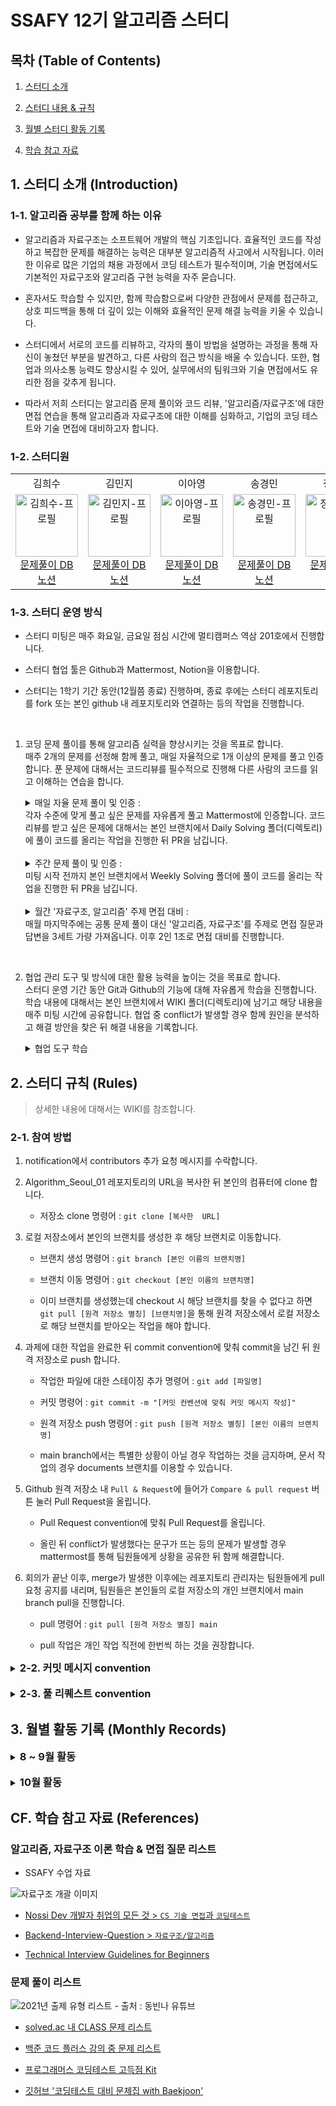 # SSAFY 12기 알고리즘 스터디

## 목차 (Table of Contents)

1.  [스터디 소개](README.md/#1-스터디-소개)

2. [스터디 내용 & 규칙](README.md/#2-스터디-내용-규칙)

3. [월별 스터디 활동 기록](README.md/#3-월별-활동-기록)

4. [학습 참고 자료](README.md/#cf-학습-참고-자료)

## 1. 스터디 소개 (Introduction)

### 1-1. 알고리즘 공부를 함께 하는 이유

- 알고리즘과 자료구조는 소프트웨어 개발의 핵심 기초입니다. 효율적인 코드를 작성하고 복잡한 문제를 해결하는 능력은 대부분 알고리즘적 사고에서 시작됩니다. 이러한 이유로 많은 기업의 채용 과정에서 코딩 테스트가 필수적이며, 기술 면접에서도 기본적인 자료구조와 알고리즘 구현 능력을 자주 묻습니다.

- 혼자서도 학습할 수 있지만, 함께 학습함으로써 다양한 관점에서 문제를 접근하고, 상호 피드백을 통해 더 깊이 있는 이해와 효율적인 문제 해결 능력을 키울 수 있습니다.

- 스터디에서 서로의 코드를 리뷰하고, 각자의 풀이 방법을 설명하는 과정을 통해 자신이 놓쳤던 부분을 발견하고, 다른 사람의 접근 방식을 배울 수 있습니다. 또한, 협업과 의사소통 능력도 향상시킬 수 있어, 실무에서의 팀워크와 기술 면접에서도 유리한 점을 갖추게 됩니다.

- 따라서 저희 스터디는 알고리즘 문제 풀이와 코드 리뷰, '알고리즘/자료구조'에 대한 면접 연습을 통해 알고리즘과 자료구조에 대한 이해를 심화하고, 기업의 코딩 테스트와 기술 면접에 대비하고자 합니다.

### 1-2. 스터디원

<table style="text-align: center;">
    <tr class="member-name">
        <td>김희수</td>
        <td>김민지</td>
        <td>이아영</td>
        <td>송경민</td>
        <td>정도영</td>
    </tr>
    <tr class="member-image">
        <td>
            <a href="https://github.com/hseegr"><img alt="김희수-프로필" style="width: 100px;" src="https://avatars.githubusercontent.com/u/175369230?v=4"/></a>
            <br>
            <a href="">문제풀이 DB 노션</a>
        </td>
        <td>
            <a href="https://github.com/minjeeki"><img alt="김민지-프로필" style="width: 100px;" src="https://avatars.githubusercontent.com/u/148981647?v=4"/></a>
            <br>
            <a href="">문제풀이 DB 노션</a>
        </td>
        <td>
            <a href="https://github.com/aaaange"><img alt="이아영-프로필" style="width: 100px;" src="https://avatars.githubusercontent.com/u/128114236?v=4"/></a>
            <br>
            <a href="">문제풀이 DB 노션</a>
        </td>
        <td>
            <a href="https://github.com/kminsong"><img alt="송경민-프로필" style="width: 100px;" src="https://avatars.githubusercontent.com/u/175171052?v=4"/></a>
            <br>
            <a href="">문제풀이 DB 노션</a>
        </td>
        <td>
            <a href="https://github.com/kminsong"><img alt="정도영-프로필" style="width: 100px;" src="https://avatars.githubusercontent.com/u/154123905?v=4"/></a>
            <br>
            <a href="">문제풀이 DB 노션</a>
        </td>
    </tr>
</table>

### 1-3. 스터디 운영 방식

- 스터디 미팅은 매주 화요일, 금요일 점심 시간에 멀티캠퍼스 역삼 201호에서 진행합니다.

- 스터디 협업 툴은 Github과 Mattermost, Notion을 이용합니다.

- 스터디는 1학기 기간 동안(12월쯤 종료) 진행하며, 종료 후에는 스터디 레포지토리를 fork 또는 본인 github 내 레포지토리와 연결하는 등의 작업을 진행합니다.

<br>

1. 코딩 문제 풀이를 통해 알고리즘 실력을 향상시키는 것을 목표로 합니다. <br> 매주 2개의 문제를 선정해 함께 풀고, 매일 자율적으로 1개 이상의 문제를 풀고 인증합니다. 푼 문제에 대해서는 코드리뷰를 필수적으로 진행해 다른 사람의 코드를 읽고 이해하는 연습을 합니다.

    <details>
        <summary> 매일 자율 문제 풀이 및 인증 : <br> 각자 수준에 맞게 풀고 싶은 문제를 자유롭게 풀고 Mattermost에 인증합니다. 코드 리뷰를 받고 싶은 문제에 대해서는 본인 브랜치에서 Daily Solving 폴더(디렉토리)에 풀이 코드를 올리는 작업을 진행한 뒤 PR을 남깁니다. </summary>

    - Daily Solving 폴더에는 각자 본인 이름의 폴더에서 작업을 진행하며, 작업 양식은 따로 없이 자유롭게 진행합니다.

    </details>

    <br>

    <details>
        <summary> 주간 문제 풀이 및 인증 : <br> 미팅 시작 전까지 본인 브랜치에서 Weekly Solving 폴더에 풀이 코드를 올리는 작업을 진행한 뒤 PR을 남깁니다. </summary>

    - 주간 미팅 및 코드 리뷰 : 미팅 시간에는 공통 문제에 대해서 후기를 공유한 뒤 본인의 코드에 대해서 다른 사람들에게 발표하고 이해시키는 시간을 갖습니다. 미팅 당일 자정 전까지 다른 사람의 코드에 대해 코드 리뷰를 남깁니다. PR closed는 레포지토리 담당자가 당일 자정에 진행합니다.

    - 주간 문제 선정 : 미팅이 끝난 이후 같이 풀 문제를 선정합니다. 선정한 문제는 Mattermost 그룹채팅방과 Github Issue에 게시하고, 레포지토리 담당자가 main branch를 이용해서 Weekly solving 폴더에 해당 문제에 대한 작업을 진행합니다.

        - 자율 문제 풀이 진행 중 함께 풀고 이야기 나누기 좋을 것 같은 문제에 대해서 추천을 받아서 진행하거나 학습 참고 자료에 있는 문제 리스트 중 하나를 선택해 진행합니다.

        - 알고리즘 학습을 위해 주차별로 주제별 문제풀이를 진행합니다. 백준 문제집에서 주제별 문제들을 추려서 개념 공부와 함께 풀 수 있는 범위까지 풀이를 진행합니다.

    </details>

    <br>

    <details>
        <summary> 월간 '자료구조, 알고리즘' 주제 면접 대비 : <br> 매월 마지막주에는 공통 문제 풀이 대신 '알고리즘, 자료구조'를 주제로 면접 질문과 답변을 3세트 가량 가져옵니다. 이후 2인 1조로 면접 대비를 진행합니다. </summary>

    - 월간 주제는 매월 초 공지하며, 팀원들을 해당 알고리즘과 자료구조에 대해서 자유롭게 이론 학습, 구현 실습을 진행하며 해당 자료구조에 대해서 익힙니다.

    - 2인 1조는 랜덤 뽑기를 통해서 진행합니다.

    - 면접 질문을 가져온 사람이 본인의 질문과 답변에 대해서 상대방에게 본인이 작성한 답을 보지 않고 설명을 진행합니다. 설명이 끝난 후에는 준비한 답변과 비교해 어느정도 대답했는지를 확인하고, 질문과 답변에서 나온 용어에 대해서 함께 살펴보며(인터넷 서칭 가능) 꼬리 질문에 대한 대비를 합니다.

    - 미팅 시간 이후에는 Monthly study에 개인적으로 자유롭게 작성합니다. (이번달에 해당 주제에 대해서 본인이 공부한 자료, 미팅에서 나온 질문과 답변 정리, 미팅을 진행하며 새로 공부한 내용 등)

    </details>

<br>

2. 협업 관리 도구 및 방식에 대한 활용 능력을 높이는 것을 목표로 합니다. <br> 스터디 운영 기간 동안 Git과 Github의 기능에 대해 자유롭게 학습을 진행합니다. 학습 내용에 대해서는 본인 브랜치에서 WIKI 폴더(디렉토리)에 남기고 해당 내용을 매주 미팅 시간에 공유합니다. 협업 중 conflict가 발생할 경우 함께 원인을 분석하고 해결 방안을 찾은 뒤 해결 내용을 기록합니다.

    <details>
    <summary> 협업 도구 학습 </summary>

    | 주차 | 학습 내용 | 실습 | 진행 |
    |:------:|:----------:|:----------:|:---:|
    | 8월 5주차 | branch, PullRequest, push & pull | branch 생성 및 PR 올리기 | O |
    | 9월 1주차 | commit, PR convention | convention에 맞춰 작업 기록 남기기 | O |
    | 9월 1주차 | convention template 지정 | template 지정 방법 이해 | X |
    | 9월 2주차 | git flow, merge, conflict 이해 | conflict 종류 이해 및 만들어보기 | X |
    | 9월 2주차 | github Issue, github Wiki 이해 | wiki 디렉토리 내용 github wiki로 이동 | X |
    | 9월 3주차 | | | X |
    | 9월 3주차 | | | X |
    | 9월 4주차 | | | X |
    | 9월 4주차 | | | X |
    | 9월 5주차 | | | X |
    | 9월 5주차 | | | X |

    </details>

## 2. 스터디 규칙 (Rules)

> 상세한 내용에 대해서는 WIKI를 참조합니다.

### 2-1. 참여 방법

1. notification에서 contributors 추가 요청 메시지를 수락합니다.

2. Algorithm_Seoul_01 레포지토리의 URL을 복사한 뒤 본인의 컴퓨터에 clone 합니다.

    - 저장소 clone 명령어 : `git clone [복사한  URL]`

3. 로컬 저장소에서 본인의 브랜치를 생성한 후 해당 브랜치로 이동합니다.

    - 브랜치 생성 명령어 : `git branch [본인 이름의 브랜치명]`

    - 브랜치 이동 명령어 : `git checkout [본인 이름의 브랜치명]`

    - 이미 브랜치를 생성했는데 checkout 시 해당 브랜치를 찾을 수 없다고 하면 `git pull [원격 저장소 별칭] [브랜치명]`을 통해 원격 저장소에서 로컬 저장소로 해당 브랜치를 받아오는 작업을 해야 합니다.

4. 과제에 대한 작업을 완료한 뒤 commit convention에 맞춰 commit을 남긴 뒤 원격 저장소로 push 합니다.

    - 작업한 파일에 대한 스테이징 추가 명령어 : `git add [파일명]`

    - 커밋 명령어 : `git commit -m "[커밋 컨벤션에 맞춰 커밋 메시지 작성]"`

    - 원격 저장소 push 명령어 : `git push [원격 저장소 별칭] [본인 이름의 브랜치명]`

    - main branch에서는 특별한 상황이 아닐 경우 작업하는 것을 금지하며, 문서 작업의 경우 documents 브랜치를 이용할 수 있습니다.

5. Github 원격 저장소 내 `Pull & Request`에 들어가 `Compare & pull request` 버튼 눌러 Pull Request을 올립니다.

    - Pull Request convention에 맞춰 Pull Request를 올립니다.

    - 올린 뒤 conflict가 발생했다는 문구가 뜨는 등의 문제가 발생할 경우 mattermost를 통해 팀원들에게 상황을 공유한 뒤 함께 해결합니다.

6. 회의가 끝난 이후, merge가 발생한 이후에는 레포지토리 관리자는 팀원들에게 pull 요청 공지를 내리며, 팀원들은 본인들의 로컬 저장소의 개인 브랜치에서 main branch pull을 진행합니다.

    - pull 명령어 : `git pull [원격 저장소 별칭] main`

    - pull 작업은 개인 작업 직전에 한번씩 하는 것을 권장합니다.

<details>
<summary> <h3 style="display: inline;">2-2. 커밋 메시지 convention</h3> </summary>

<br>

* 커밋 내용을 영어로 작성할 경우 첫 글자는 대문자로 작성합니다.

* 커밋 내용은 명확하고 간결하게 작성합니다 (명시된 커밋 내용에 속하지 않는 내용일 경우 mm이나 github issue를 통해서 상황 공유 및 커밋 내용 형식을 추가합니다)

* 커밋 내용은 영어의 경우 명령문, 한국어의 경우 서술식이 아닌 명사 형태로 작성합니다.

* 커밋 메시지는 파일에 대한 작업 단위(의사코드 작성, 코드 1 작성, 코드 2 작성, 코드 개선, 타인 코드 레퍼런스 업로드 등)로 업로드합니다.

    * 기본 형태 : `[출처 문제번호 문제이름] 커밋내용`

    * 커밋 내용 (한국어 또는 영어로 택 1 해서 작성할 것)

        * 문제 분석 및 의사코드 작성
        
            Analyze problem and write pseudocode

        * 코드 작성 (실행 시간 / 메모리)

            Write code (36ms / 36,425KB)

        * 코드 개선 (실행 시간 / 메모리)

            Refactor code (실행 시간 / 메모리)

        * 타인 코드 업로드

            Share impressive code from others

* 매일 푼 문제 중 코드 리뷰를 받고 싶은 문제의 경우 커밋 메시지 가장 앞에 Daily라는 키워드를 붙여주시길 바랍니다.

    예 > `[Daily / BOJ 2678 설탕_배달] 코드 작성 (36ms, 36,435KB)`

</details>

<br>

<details>
<summary> <h3 style="display: inline;">2-3. 풀 리퀘스트 convention</h3> </summary>

<br>

```Markdown
## [요일] '[문제 이름]' 풀이 요약

> 에 : 화요일 '설탕배달' 풀이 요약

* 문제 푼 날짜 : [2024년00월00일]

* 시간 : [실행 시간]ms

* 메모리 : [메모리]KB

* 코드 길이 : [코드 길이]B

* 시도 횟수 : [시도 횟수]회

* (선택) [문제 풀이 기록 노션 URL](URL작성)

> 제출 시 반드시 공유하기 결과 링크로 제출, 안그러면 접근 권한 불가

## 후기

* 본인이 생각한 이 문제의 알고리즘

* 본인이 생각한 이 문제의 주요 아이디어

* 문제를 풀다가 한 실수

* 문제를 풀면서 새롭게 배운 점

> 이밖에 의사 코드, 리팩토링하면서 읽은 타인 코드 등 공유할만한 사항등을 자유롭게 추가해주셔도 됩니다

## (선택) [데일리] 문제 리스트

> 일간 문제 풀이 중 원격 저장소에 업로드해서 코드 리뷰를 받고 싶은 문제의 경우 리스트업해주세요.

> 예 : [0829 풀이] BOJ 2783 설탕배달

```

</details>

## 3. 월별 활동 기록 (Monthly Records)

<details>
<summary> <h3 style="display: inline;">8 ~ 9월 활동</h3> </summary>

| 주차 | 문제 | 알고리즘 | 푼 사람 |
|:------:|:------|:----------:|:---------:|
| 8월 5주차 | [[BOJ] 2839 설탕 배달](https://www.acmicpc.net/problem/2839) | 수학, DP, 그리디 | `김희수` `김민지` `이아영` `송경민` |
| 9월 1주차 | [[BOJ] 스택 수열](https://www.acmicpc.net/problem/1874) | 자료구조, 스택 | `김희수` `김민지` `이아영` `송경민` |
| 9월 1주차 | [[BOJ] 퇴사](https://www.acmicpc.net/problem/14501) | 재귀, 브루트포스, DP |  |

</details>

<br>

<details>
<summary> <h3 style="display: inline;">10월 활동</h3> </summary>

| 주차 | 문제 | 알고리즘 | 푼 사람 |
|:------:|:------|:----------:|:---------:|

</details>

## CF. 학습 참고 자료 (References)

### 알고리즘, 자료구조 이론 학습 & 면접 질문 리스트

- SSAFY 수업 자료

![자료구조 개괄 이미지](https://private-user-images.githubusercontent.com/148981647/363451643-f09746ab-3319-4a54-8411-3d94eb3525e1.png?jwt=eyJhbGciOiJIUzI1NiIsInR5cCI6IkpXVCJ9.eyJpc3MiOiJnaXRodWIuY29tIiwiYXVkIjoicmF3LmdpdGh1YnVzZXJjb250ZW50LmNvbSIsImtleSI6ImtleTUiLCJleHAiOjE3MjUyNDU3MDMsIm5iZiI6MTcyNTI0NTQwMywicGF0aCI6Ii8xNDg5ODE2NDcvMzYzNDUxNjQzLWYwOTc0NmFiLTMzMTktNGE1NC04NDExLTNkOTRlYjM1MjVlMS5wbmc_WC1BbXotQWxnb3JpdGhtPUFXUzQtSE1BQy1TSEEyNTYmWC1BbXotQ3JlZGVudGlhbD1BS0lBVkNPRFlMU0E1M1BRSzRaQSUyRjIwMjQwOTAyJTJGdXMtZWFzdC0xJTJGczMlMkZhd3M0X3JlcXVlc3QmWC1BbXotRGF0ZT0yMDI0MDkwMlQwMjUwMDNaJlgtQW16LUV4cGlyZXM9MzAwJlgtQW16LVNpZ25hdHVyZT1iOWIzNmFiYjVhZDU3N2I3ZTNlNjFkOWQ2ODE5ZmQzMWUwM2UwNjQ5NmM4ZjVhYmI3MDE5N2U5MTk4ZTZjMzY5JlgtQW16LVNpZ25lZEhlYWRlcnM9aG9zdCZhY3Rvcl9pZD0wJmtleV9pZD0wJnJlcG9faWQ9MCJ9.IsCxhy9lcz6XxFIElU7cz_AldBYLEe_wwKG7xswOYPg)

- [Nossi Dev 개발자 취업의 모든 것 > `CS 기술 면접`과 `코딩테스트`](https://www.nossi.dev/)

- [Backend-Interview-Question > `자료구조/알고리즘`](https://github.com/ksundong/backend-interview-question?tab=readme-ov-file#%EC%9E%90%EB%A3%8C%EA%B5%AC%EC%A1%B0%EC%95%8C%EA%B3%A0%EB%A6%AC%EC%A6%98)

- [Technical Interview Guidelines for Beginners](https://github.com/JaeYeopHan/Interview_Question_for_Beginner?tab=readme-ov-file)

### 문제 풀이 리스트

![2021년 출제 유형 리스트 - 출처 : 동빈나 유튜브](https://img1.daumcdn.net/thumb/R1280x0/?scode=mtistory2&fname=https%3A%2F%2Fblog.kakaocdn.net%2Fdn%2F4WEjK%2Fbtr0BEhTriS%2FKvvRWx6otqZBTkQL64S1HK%2Fimg.png)

- [solved.ac 내 CLASS 문제 리스트](https://solved.ac/class)

- [백준 코드 플러스 강의 중 문제 리스트](https://code.plus/)

- [프로그래머스 코딩테스트 고득점 Kit](https://school.programmers.co.kr/learn/challenges?tab=algorithm_practice_kit)

- [깃허브 '코딩테스트 대비 문제집 with Baekjoon'](https://github.com/tony9402/baekjoon)